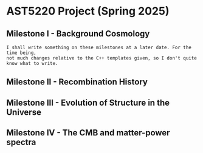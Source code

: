 # AST5220 Project (Spring 2025)
## Milestone I - Background Cosmology

    I shall write something on these milestones at a later date. For the time being,
    not much changes relative to the C++ templates given, so I don't quite know what to write.

## Milestone II - Recombination History
## Milestone III - Evolution of Structure in the Universe
## Milestone IV - The CMB and matter-power spectra
